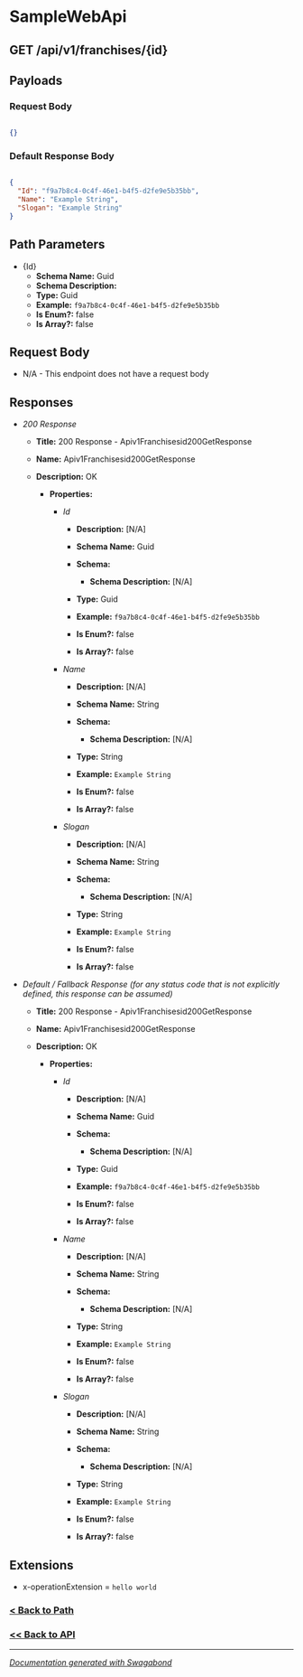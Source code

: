 
# SampleWebApi

## GET /api/v1/franchises/{id}


## Payloads

### Request Body

```json

{}

```

### Default Response Body
```json

{
  "Id": "f9a7b8c4-0c4f-46e1-b4f5-d2fe9e5b35bb",
  "Name": "Example String",
  "Slogan": "Example String"
}

```



## Path Parameters

* {Id} 
    * **Schema Name:** Guid 
    * **Schema Description:** 
    * **Type:** Guid
    * **Example:** `f9a7b8c4-0c4f-46e1-b4f5-d2fe9e5b35bb`
    * **Is Enum?:** false
    * **Is Array?:** false









## Request Body


* N/A - This endpoint does not have a request body


## Responses

* *200 Response*
    * **Title:** 200 Response - Apiv1Franchisesid200GetResponse
    * **Name:** Apiv1Franchisesid200GetResponse
    * **Description:** OK
     
        * **Properties:**
        
            * *Id*
                * **Description:** [N/A]
                * **Schema Name:** Guid
                * **Schema:** 
                    * **Schema Description:** [N/A]
 
                * **Type:** Guid
                * **Example:** `f9a7b8c4-0c4f-46e1-b4f5-d2fe9e5b35bb`
                * **Is Enum?:** false
                * **Is Array?:** false
            
        
            * *Name*
                * **Description:** [N/A]
                * **Schema Name:** String
                * **Schema:** 
                    * **Schema Description:** [N/A]
 
                * **Type:** String
                * **Example:** `Example String`
                * **Is Enum?:** false
                * **Is Array?:** false
            
        
            * *Slogan*
                * **Description:** [N/A]
                * **Schema Name:** String
                * **Schema:** 
                    * **Schema Description:** [N/A]
 
                * **Type:** String
                * **Example:** `Example String`
                * **Is Enum?:** false
                * **Is Array?:** false
            
         
         

* *Default / Fallback Response (for any status code that is not explicitly defined, this response can be assumed)*
    * **Title:** 200 Response - Apiv1Franchisesid200GetResponse
    * **Name:** Apiv1Franchisesid200GetResponse
    * **Description:** OK
     
        * **Properties:**
        
            * *Id*
                * **Description:** [N/A]
                * **Schema Name:** Guid
                * **Schema:** 
                    * **Schema Description:** [N/A]
 
                * **Type:** Guid
                * **Example:** `f9a7b8c4-0c4f-46e1-b4f5-d2fe9e5b35bb`
                * **Is Enum?:** false
                * **Is Array?:** false
            
        
            * *Name*
                * **Description:** [N/A]
                * **Schema Name:** String
                * **Schema:** 
                    * **Schema Description:** [N/A]
 
                * **Type:** String
                * **Example:** `Example String`
                * **Is Enum?:** false
                * **Is Array?:** false
            
        
            * *Slogan*
                * **Description:** [N/A]
                * **Schema Name:** String
                * **Schema:** 
                    * **Schema Description:** [N/A]
 
                * **Type:** String
                * **Example:** `Example String`
                * **Is Enum?:** false
                * **Is Array?:** false
            
         
         


## Extensions
* x-operationExtension = `hello world`





### [< Back to Path](../Paths/Apiv1Franchisesid.md)
### [<< Back to API](../SampleWebApi.Readme.md)

*** 

*[Documentation generated with Swagabond](https://github.com/jordanbleu/swagabond)*

